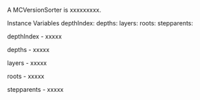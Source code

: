 A MCVersionSorter is xxxxxxxxx.Instance Variables	depthIndex:		<Object>	depths:		<Object>	layers:		<Object>	roots:		<Object>	stepparents:		<Object>depthIndex	- xxxxxdepths	- xxxxxlayers	- xxxxxroots	- xxxxxstepparents	- xxxxx